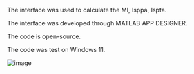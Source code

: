 The interface was used to calculate the MI, Isppa, Ispta. 

The interface was developed through MATLAB APP DESIGNER.

The code is open-source.

The code was test on Windows 11.


![image](https://github.com/HQArrayLab/Ultrasound_Parameter_Caculation/assets/167310828/2e63205e-57fb-472c-92c0-20033a320bb8)


